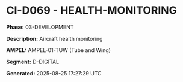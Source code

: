 # CI-D069 - HEALTH-MONITORING

**Phase:** 03-DEVELOPMENT

**Description:** Aircraft health monitoring

**AMPEL:** AMPEL-01-TUW (Tube and Wing)

**Segment:** D-DIGITAL

**Generated:** 2025-08-25 17:27:29 UTC
